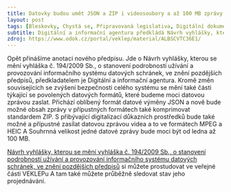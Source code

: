 ```yaml
---
title: Datovky budou umět JSON a ZIP i videosoubory a až 100 MB zprávy
layout: post
tags: [Bleskovky, Chystá se, Připravovaná legislativa, Digitální dokumenty, Datové schránky, ISDS, Digitální a informační agentura]
subtitle: Digitální a informační agentura předkládá Návrh vyhlášky, kterou se mění vyhláška č. 194/2009 Sb., o stanovení podrobností užívání a provozování informačního systému datových schránek, ve znění pozdějších předpisů
zdroj: https://www.odok.cz/portal/veklep/material/ALBSCVTC36E1/
---
```



Opět přinášíme anotaci nového předpisu. Jde o Návrh vyhlášky, kterou se mění vyhláška č. 194/2009 Sb., o stanovení podrobností užívání a provozování informačního systému datových schránek, ve znění pozdějších předpisů, předkladatelem je Digitální a informační agentura. Kromě změn souvisejících se zvýšení bezpečnosti celého systému se mění také části týkající se povolených datových formátů, které budeme moci datovou zprávou zaslat. Přichází oblíbený formát datové výměny JSON a nově bude možné obsah zprávy v přípustných formátech také komprimovat standardem ZIP. S přibývající digitalizací důkazních prostředků bude také možné a přípustné zasílat datovou zprávou videa a to ve formátech MPEG a HEIC  A Souhrnná velikost jedné datové zprávy bude moci být od ledna až 100 MB.

[Návrh vyhlášky, kterou se mění vyhláška č. 194/2009 Sb., o stanovení podrobností užívání a provozování informačního systému datových schránek, ve znění pozdějších předpisů](https://www.odok.cz/portal/veklep/material/ALBSCVTC36E1/) si můžete prostudovat ve veřejné části VEKLEPu A tam také můžete průběžně sledovat stav jeho projednávání.